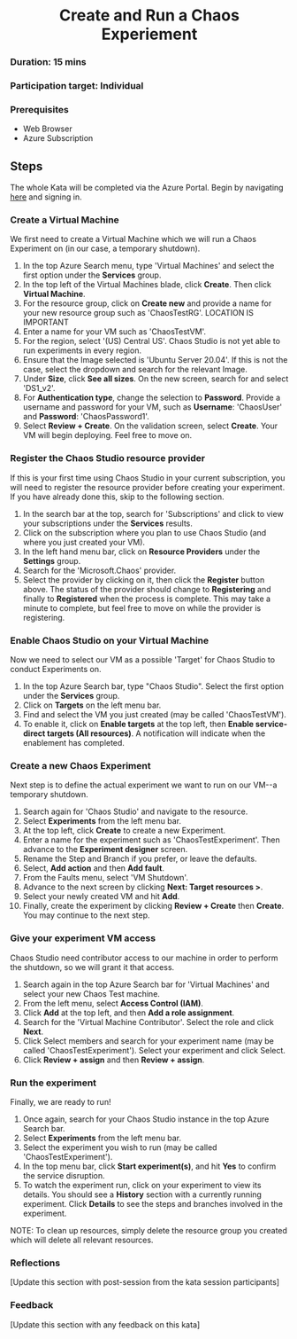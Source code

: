<h1 align="center">Create and Run a Chaos Experiement</h1>

### Duration: 15 mins
### Participation target: Individual

### Prerequisites

- Web Browser
- Azure Subscription

## Steps

The whole Kata will be completed via the Azure Portal. Begin by navigating [here](portal.azure.com) and signing in.

### Create a Virtual Machine
We first need to create a Virtual Machine which we will run a Chaos Experiment on (in our case, a temporary shutdown).
1. In the top Azure Search menu, type 'Virtual Machines' and select the first option under the **Services** group.
2. In the top left of the Virtual Machines blade, click **Create**. Then click **Virtual Machine**.
3. For the resource group, click on **Create new** and provide a name for your new resource group such as 'ChaosTestRG'. LOCATION IS IMPORTANT
4. Enter a name for your VM such as 'ChaosTestVM'.
5. For the region, select '(US) Central US'. Chaos Studio is not yet able to run experiments in every region.
6. Ensure that the Image selected is 'Ubuntu Server 20.04'. If this is not the case, select the dropdown and search for the relevant Image. 
7. Under **Size**, click **See all sizes**. On the new screen, search for and select 'DS1_v2'.
8. For **Authentication type**, change the selection to **Password**. Provide a username and password for your VM, such as **Username**: 'ChaosUser' and **Password**: 'ChaosPassword1'.
9. Select **Review + Create**. On the validation screen, select **Create**. Your VM will begin deploying. Feel free to move on.

### Register the Chaos Studio resource provider
If this is your first time using Chaos Studio in your current subscription, you will need to register the resource provider before creating your experiment. If you have already done this, skip to the following section.

1. In the search bar at the top, search for 'Subscriptions' and click to view your subscriptions under the **Services** results.
2. Click on the subscription where you plan to use Chaos Studio (and where you just created your VM).
3. In the left hand menu bar, click on **Resource Providers** under the **Settings** group.
4. Search for the 'Microsoft.Chaos' provider.
5. Select the provider by clicking on it, then click the **Register** button above. The status of the provider should change to **Registering** and finally to **Registered** when the process is complete. This may take a minute to complete, but feel free to move on while the provider is registering.

### Enable Chaos Studio on your Virtual Machine
Now we need to select our VM as a possible 'Target' for Chaos Studio to conduct Experiments on.
1. In the top Azure Search bar, type "Chaos Studio". Select the first option under the **Services** group.
2. Click on **Targets** on the left menu bar.
3. Find and select the VM you just created (may be called 'ChaosTestVM').
4. To enable it, click on **Enable targets** at the top left, then **Enable service-direct targets (All resources)**. A notification will indicate when the enablement has completed.

### Create a new Chaos Experiment
Next step is to define the actual experiment we want to run on our VM--a temporary shutdown.
1. Search again for 'Chaos Studio' and navigate to the resource.
2. Select **Experiments** from the left menu bar.
3. At the top left, click **Create** to create a new Experiment.
4. Enter a name for the experiment such as 'ChaosTestExperiment'. Then advance to the **Experiment designer** screen.
5. Rename the Step and Branch if you prefer, or leave the defaults.
6. Select, **Add action** and then
**Add fault**.
7. From the Faults menu, select 'VM Shutdown'.
8. Advance to the next screen by clicking **Next: Target resources >**.
9. Select your newly created VM and hit **Add**.
10. Finally, create the experiment by clicking **Review + Create** then **Create**. You may continue to the next step.

### Give your experiment VM access
Chaos Studio need contributor access to our machine in order to perform the shutdown, so we will grant it that access.
1. Search again in the top Azure Search bar for 'Virtual Machines' and select your new Chaos Test machine.
2. From the left menu, select **Access Control (IAM)**.
3. Click **Add** at the top left, and then **Add a role assignment**.
4. Search for the 'Virtual Machine Contributor'. Select the role and click **Next**. 
5. Click Select members and search for your experiment name (may be called 'ChaosTestExperiment'). Select your experiment and click Select.
6. Click **Review + assign** and then **Review + assign**.

### Run the experiment
Finally, we are ready to run!
1. Once again, search for your Chaos Studio instance in the top Azure Search bar. 
2. Select **Experiments** from the left menu bar.
3. Select the experiment you wish to run (may be called 'ChaosTestExperiment'). 
4. In the top menu bar, click **Start experiment(s)**, and hit **Yes** to confirm the service disruption.
5. To watch the experiment run, click on your experiment to view its details. You should see a **History** section with a currently running experiment. Click **Details** to see the steps and branches involved in the experiment. 

NOTE: To clean up resources, simply delete the resource group you created which will delete all relevant resources. 

### Reflections

[Update this section with post-session from the kata session participants]

### Feedback

[Update this section with any feedback on this kata]
